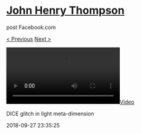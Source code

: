 # [John Henry Thompson](../README.md)
post Facebook.com

[< Previous](2018-09-27-2.md) [Next >](2018-09-27-4.md)

[![](../media/2018-09-27/DICE-glitch-in-light-meta-dimension.mp4)](../README.md)

DICE glitch in light meta-dimension

2018-09-27 23:35:25